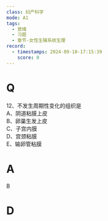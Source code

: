 ```yaml
---
class: 妇产科学
mode: A1
tags:
  - 景晴
  - 习题
  - 章节-女性生殖系统生理
record:
  - timestamps: 2024-09-10-17:15:39
    score: 0
---
```


# Q
12、不发生周期性变化的组织是  
A、阴道粘膜上皮  
B、卵巢生发上皮  
C、子宫内膜  
D、宫颈粘膜  
E、输卵管粘膜  
# A
B
# D
